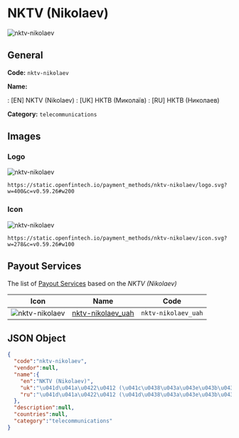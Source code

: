 
# NKTV (Nikolaev) 
![nktv-nikolaev](https://static.openfintech.io/payment_methods/nktv-nikolaev/logo.svg?w=400&c=v0.59.26#w200)  

## General 
**Code:** `nktv-nikolaev` 
 
**Name:** 
 
:	[EN] NKTV (Nikolaev) 
:	[UK] НКТВ (Миколаїв) 
:	[RU] НКТВ (Николаев) 
 
**Category:** `telecommunications` 
 

## Images 

### Logo 
![nktv-nikolaev](https://static.openfintech.io/payment_methods/nktv-nikolaev/logo.svg?w=400&c=v0.59.26#w200)  

```
https://static.openfintech.io/payment_methods/nktv-nikolaev/logo.svg?w=400&c=v0.59.26#w200
```  

### Icon 
![nktv-nikolaev](https://static.openfintech.io/payment_methods/nktv-nikolaev/icon.svg?w=278&c=v0.59.26#w100)  

```
https://static.openfintech.io/payment_methods/nktv-nikolaev/icon.svg?w=278&c=v0.59.26#w100
```  

## Payout Services 
 
The list of [Payout Services](/payout-services/) based on the _NKTV (Nikolaev)_ 

|Icon|Name|Code| 
|:---:|:---:|:---:| 
|![nktv-nikolaev](https://static.openfintech.io/payout_methods/nktv-nikolaev/icon.png?w=278&c=v0.59.26#w40) |[nktv-nikolaev_uah](/payout-services/nktv-nikolaev_uah/)|`nktv-nikolaev_uah`| 
 

## JSON Object 

```json
{
  "code":"nktv-nikolaev",
  "vendor":null,
  "name":{
    "en":"NKTV (Nikolaev)",
    "uk":"\u041d\u041a\u0422\u0412 (\u041c\u0438\u043a\u043e\u043b\u0430\u0457\u0432)",
    "ru":"\u041d\u041a\u0422\u0412 (\u041d\u0438\u043a\u043e\u043b\u0430\u0435\u0432)"
  },
  "description":null,
  "countries":null,
  "category":"telecommunications"
}
```  
